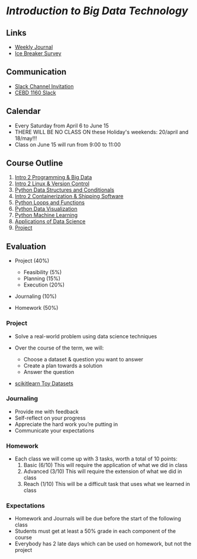 # *Introduction to Big Data Technology*

## Links
* [Weekly Journal](https://goo.gl/forms/rlyLeBesldb04FqQ2)
* [Ice Breaker Survey](https://goo.gl/forms/I2je3WAZsKbgPRUF3)

## Communication
* [Slack Channel Invitation](https://join.slack.com/t/cebd1160-spr2019/shared_invite/enQtNTcxNjk2Mzk2Mjc5LWRiNzg5YzdlYzhjNDdhYzEzODRmNjhhM2Q3NzFiYzJiZTRkZTE0ZDIyOWQzZGZkY2VhNGEzOTM4Y2YzY2NmZmE)
* [CEBD 1160 Slack](https://cebd1160-spring2019.slack.com/)

## Calendar
* Every Saturday from April 6 to June 15
* THERE WILL BE NO CLASS ON these Holiday's weekends: 20/april and 18/may!!!
* Class on June 15 will run from 9:00 to 11:00

## Course Outline
1. [Intro 2 Programming & Big Data](./1-intro.md)
2. [Intro 2 Linux & Version Control](./2-bash-git.md)
3. [Python Data Structures and Conditionals](./3-python.md)
4. [Intro 2 Containerization & Shipping Software](./4-docker.md)
5. [Python Loops and Functions](./5-pythonadv.md)
7. [Python Data Visualization](./7-viz.md)
8. [Python Machine Learning](./8-ml.md)
9. [Applications of Data Science](./9-other-techs.md)
10. [Project](./10-project.md)

## Evaluation
* Project (40%)
  - Feasibility (5%)
  - Planning (15%)
  - Execution (20%)

* Journaling (10%)

* Homework (50%)

### Project 
* Solve a real-world problem using data science techniques

* Over the course of the term, we will:
  - Choose a dataset & question you want to answer
  - Create a plan towards a solution
  - Answer the question
  
* [scikitlearn Toy Datasets](https://scikit-learn.org/stable/datasets/index.html#toy-datasets)

### Journaling
  - Provide me with feedback
  - Self-reflect on your progress
  - Appreciate the hard work you’re putting in
  - Communicate your expectations

### Homework
- Each class we will come up with 3 tasks, worth a  total of 10 points:
  1.	Basic (6/10) This will require the application of what we did in class
  2.  Advanced (3/10) This will require the extension of what we did in class
  3.	Reach (1/10) This will be a difficult task that uses what we learned in class

### Expectations
 - Homework and Journals will be due before the start of  the following class
 - Students must get at least a 50% grade in each  component of the course
 - Everybody has 2 late days which can be used on  homework, but not the project
